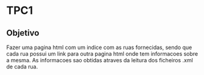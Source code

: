 # TPC1

## Objetivo

Fazer uma pagina html com um indice com as ruas fornecidas, sendo que cada rua possui um link para outra pagina html onde tem informacoes sobre a mesma. As informacoes sao obtidas atraves da leitura dos ficheiros .xml de cada rua.
